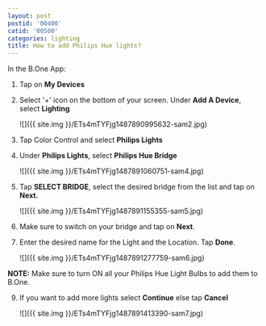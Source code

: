 ```yaml
---
layout: post
postid: '00400'
catid: '00500'
categories: lighting
title: How to add Philips Hue lights?
---
```


In the B.One App:

1. Tap on **My Devices**

2. Select '+' icon on the bottom of your screen. Under **Add A Device**, select **Lighting**

    ![]({{ site.img }}/ETs4mTYFjg1487890995632-sam2.jpg)

4. Tap Color Control and select **Philips Lights**

5. Under **Philips Lights**, select **Philips Hue Bridge**

    ![]({{ site.img }}/ETs4mTYFjg1487891060751-sam4.jpg)

6. Tap **SELECT BRIDGE**, select the desired bridge from the list and tap on **Next.**

    ![]({{ site.img }}/ETs4mTYFjg1487891155355-sam5.jpg)

7. Make sure to switch on your bridge and tap on **Next**.

8. Enter the desired name for the Light and the Location. Tap **Done**.

    ![]({{ site.img }}/ETs4mTYFjg1487891277759-sam6.jpg)

**NOTE:** Make sure to turn ON all your Philips Hue Light Bulbs to add them to B.One.

9. If you want to add more lights select **Continue** else tap **Cancel**

    ![]({{ site.img }}/ETs4mTYFjg1487891413390-sam7.jpg)